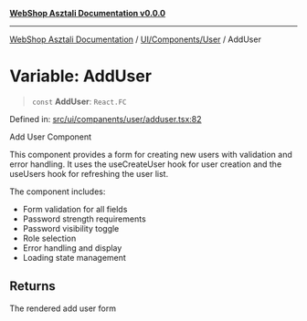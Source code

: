 [**WebShop Asztali Documentation v0.0.0**](../../../../README.md)

***

[WebShop Asztali Documentation](../../../../modules.md) / [UI/Components/User](../README-1.md) / AddUser

# Variable: AddUser

> `const` **AddUser**: `React.FC`

Defined in: [src/ui/companents/user/adduser.tsx:82](https://github.com/yourusername/webshop_asztali/blob/db527a672c3f1c86910ae6dbab32f3919e7d7093/src/ui/companents/user/adduser.tsx#L82)

Add User Component

This component provides a form for creating new users with validation
and error handling. It uses the useCreateUser hook for user creation
and the useUsers hook for refreshing the user list.

The component includes:
- Form validation for all fields
- Password strength requirements
- Password visibility toggle
- Role selection
- Error handling and display
- Loading state management

## Returns

The rendered add user form
